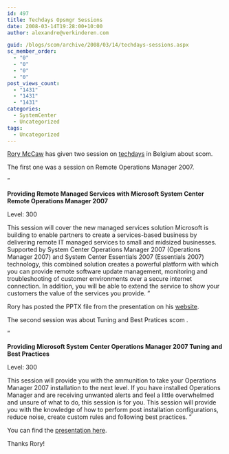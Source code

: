 ```yaml
---
id: 497
title: Techdays Opsmgr Sessions
date: 2008-03-14T19:28:00+10:00
author: alexandre@verkinderen.com

guid: /blogs/scom/archive/2008/03/14/techdays-sessions.aspx
sc_member_order:
  - "0"
  - "0"
  - "0"
  - "0"
post_views_count:
  - "1431"
  - "1431"
  - "1431"
categories:
  - SystemCenter
  - Uncategorized
tags:
  - Uncategorized
---
```

<a href="http://rorymccaw.spaces.live.com/" target="_blank">Rory McCaw</a> has given two session on <a href="http://www.microsoft.com/belux/heroeshappenhere/default.aspx" target="_blank">techdays</a> in Belgium about scom.

The first one was a session on Remote Operations Manager 2007. 

&#8221;

**Providing Remote Managed Services with Microsoft System Center Remote Operations Manager 2007** 

Level: 300 

This session will cover the new managed services solution Microsoft is building to enable partners to create a services-based business by delivering remote IT managed services to small and midsized businesses. Supported by System Center Operations Manager 2007 (Operations Manager 2007) and System Center Essentials 2007 (Essentials 2007) technology, this combined solution creates a powerful platform with which you can provide remote software update management, monitoring and troubleshooting of customer environments over a secure internet connection. In addition, you will be able to extend the service to show your customers the value of the services you provide. &#8221; 

Rory has posted the PPTX file from the presentation on his <a href="http://www.infrontconsulting.com/mvp/ROM.pptx" target="_blank">website</a>.

The second session was about Tuning and Best Pratices scom .

&#8221;

**Providing Microsoft System Center Operations Manager 2007 Tuning and Best Practices** 

Level: 300 

This session will provide you with the ammunition to take your Operations Manager 2007 installation to the next level. If you have installed Operations Manager and are receiving unwanted alerts and feel a little overwhelmed and unsure of what to do, this session is for you. This session will provide you with the knowledge of how to perform post installation configurations, reduce noise, create custom rules and following best practices. &#8221; 

You can find the <a href="http://www.infrontconsulting.com/Tuning.pdf" target="_blank">presentation here</a>.

Thanks Rory!
